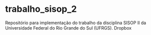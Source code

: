 # trabalho_sisop_2
Repositório para implementação do trabalho da disciplina SISOP II da Universidade Federal do Rio Grande do Sul (UFRGS). Dropbox

